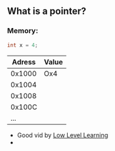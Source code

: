 ## What is a pointer?

### Memory:

```c
int x = 4;
```


| Adress | Value |
| ------ | ----- |
| 0x1000 | Ox4   |
| 0x1004 |       |
| 0x1008 |       |
| 0x100C |       |
| ...    |       |







- Good vid by [Low Level Learning](https://www.youtube.com/watch?v=2ybLD6_2gKM&t=438s)
- 